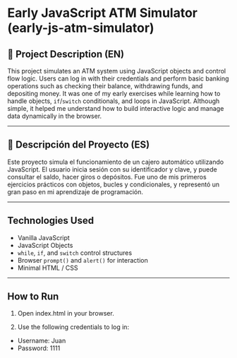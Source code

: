 # Early JavaScript ATM Simulator (early-js-atm-simulator)

## 📌 Project Description (EN)

This project simulates an ATM system using JavaScript objects and control flow logic. Users can log in with their credentials and perform basic banking operations such as checking their balance, withdrawing funds, and depositing money.
It was one of my early exercises while learning how to handle objects, `if`/`switch` conditionals, and loops in JavaScript. Although simple, it helped me understand how to build interactive logic and manage data dynamically in the browser.

---

## 📌 Descripción del Proyecto (ES)

Este proyecto simula el funcionamiento de un cajero automático utilizando JavaScript. El usuario inicia sesión con su identificador y clave, y puede consultar el saldo, hacer giros o depósitos. 
Fue uno de mis primeros ejercicios prácticos con objetos, bucles y condicionales, y representó un gran paso en mi aprendizaje de programación.

---

## Technologies Used

- Vanilla JavaScript
- JavaScript Objects
- `while`, `if`, and `switch` control structures
- Browser `prompt()` and `alert()` for interaction
- Minimal HTML / CSS

---

## How to Run

1) Open index.html in your browser.

2) Use the following credentials to log in:
- Username: Juan
- Password: 1111

